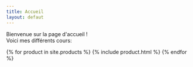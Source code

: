 ```yaml
---
title: Accueil
layout: defaut
---
```


<p>Bienvenue sur la page d'accueil !<br />
Voici mes différents cours:</p>

{% for product in site.products %}
  {% include product.html %}
{% endfor %}
